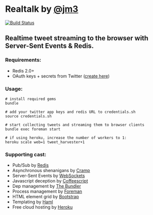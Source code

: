 # Realtalk by [@jm3](//twitter.com/jm3)

[![Build Status](https://secure.travis-ci.org/jm3/realtalk.png)](http://travis-ci.org/jm3/realtalk)

## Realtime tweet streaming to the browser with Server-Sent Events & Redis.

### Requirements:

 * Redis 2.0+ 
 * OAuth keys + secrets from Twitter ([create here](//dev.twitter.com/))

### Usage:

    # install required gems
    bundle

    # add your twitter app keys and redis URL to credentials.sh
    source credentials.sh

    # start collecting tweets and streaming them to browser clients
    bundle exec foreman start

    # if using heroku, increase the number of workers to 1:
    heroku scale web=1 tweet_harvester+1

### Supporting cast:

* Pub/Sub by [Redis](http://redis.io/)
* Asynchronous shenanigans by [Cramp](http://cramp.in)
* Server-Sent Events by [WebSockets](//en.wikipedia.org/wiki/WebSocket)
* Javascript deception by [Coffeescript](//coffeescript.org/)
* Dep management by [The Bundler](//gembundler.com/)
* Process management by [Foreman](http://ddollar.github.com/foreman/)
* HTML element grid by [Bootstrap](//twitter.github.com/bootstrap/)
* Templating by [Haml](//haml-lang.com/)
* Free cloud hosting by [Heroku](//heroku.com/)

